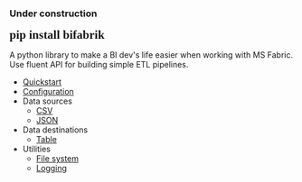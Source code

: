 <!--- The assembly line for your lakehouse -->

### Under construction

<span style="font-family:Consolas; font-size:1.5em;">__pip install bifabrik__</span>

A python library to make a BI dev's life easier when working with MS Fabric. Use fluent API for building simple ETL pipelines. 

 - [Quickstart](/tutorial/quickstart.md)
 - [Configuration](/tutorial/configuration.md)
 - Data sources
   - [CSV](/tutorial/src_csv.md)
   - [JSON](/tutorial/src_json.md)
- Data destinations
   - [Table](/tutorial/dst_table.md)
- Utilities
   - [File system](/tutorial/util_fs.md)
   - [Logging](/tutorial/util_log.md)
